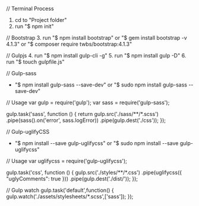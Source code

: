 // Terminal Process
1. cd to "Project folder"
2. run "$ npm init"

// Bootstrap
3. run "$ npm install bootstrap"  or
       "$ gem install bootstrap -v 4.1.3" or
       "$ composer require twbs/bootstrap:4.1.3"

// Gulpjs
4. run "$ npm install gulp-cli -g"
5. run "$ npm install gulp -D"
6. run "$ touch gulpfile.js"

// Gulp-sass
- "$ npm install gulp-sass --save-dev" or "$ sudo npm install gulp-sass --save-dev"

// Usage
var gulp = require('gulp');
var sass = require('gulp-sass');

gulp.task('sass', function () {
  return gulp.src('./sass/**/*.scss')
    .pipe(sass().on('error', sass.logError))
    .pipe(gulp.dest('./css'));
});

// Gulp-uglifyCSS
- "$ npm install --save gulp-uglifycss" or "$ sudo npm install --save gulp-uglifycss"

// Usage
var uglifycss = require('gulp-uglifycss');

gulp.task('css', function () {
  gulp.src('./styles/**/*.css')
    .pipe(uglifycss({
      "uglyComments": true
    }))
    .pipe(gulp.dest('./dist/'));
});

// Gulp watch
gulp.task('default',function() {
    gulp.watch('./assets/stylesheets/*.scss',['sass']);
});
